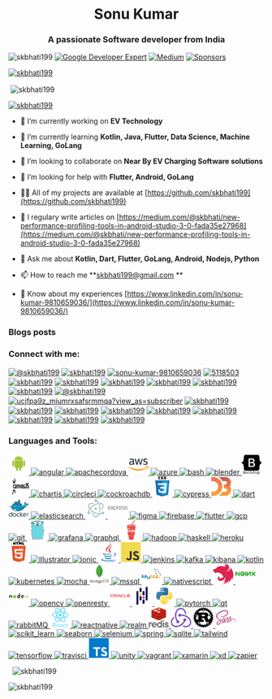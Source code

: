 <h1 align="center">Sonu Kumar</h1>
<h3 align="center">A passionate Software developer from India</h3>

<p align="left"> <img src="https://komarev.com/ghpvc/?username=skbhati199&label=Profile%20views&color=0e75b6&style=flat" alt="skbhati199" /> 
<a href="https://g.dev/skbhati199"><img alt="Google Developer Expert" src="https://img.shields.io/endpoint?color=blue&label=Google%20Expert%20Developer&logo=android&style=plastic&url=https%3A%2F%2Fraw.githubusercontent.com%2Fskbhati199%2Fskbhati199%2Fmaster%2Fprofile"/></a> 
 <a href="https://medium.com/@skbhati199"><img alt="Medium" src="https://img.shields.io/badge/Medium-skbhati199-blue"/></a>
<a href="https://github.com/sponsors/skbhati199"><img alt="Sponsors" src="https://img.shields.io/badge/Github-Sponsors-pink"/></a>

  
  
</p>

<p align="left"> <a href="https://github.com/ryo-ma/github-profile-trophy"><img src="https://github-profile-trophy.vercel.app/?username=skbhati199&theme=onedark" alt="skbhati199" /></a> </p>
<p>&nbsp;<img align="center" src="https://github-readme-stats.vercel.app/api?username=skbhati199&show_icons=true&locale=en&theme=onedark" alt="skbhati199" /></p>
<p align="left"> <a href="https://twitter.com/skbhati199" target="blank"><img src="https://img.shields.io/twitter/follow/skbhati199?logo=twitter&style=for-the-badge" alt="skbhati199" /></a> </p>

- 🔭 I’m currently working on **EV Technology**

- 🌱 I’m currently learning **Kotlin, Java, Flutter, Data Science, Machine Learning, GoLang**

- 👯 I’m looking to collaborate on **Near By EV Charging Software solutions**

- 🤝 I’m looking for help with **Flutter, Android, GoLang**

- 👨‍💻 All of my projects are available at [https://github.com/skbhati199](https://github.com/skbhati199)

- 📝 I regulary write articles on [https://medium.com/@skbhati/new-performance-profiling-tools-in-android-studio-3-0-fada35e27968](https://medium.com/@skbhati/new-performance-profiling-tools-in-android-studio-3-0-fada35e27968)

- 💬 Ask me about **Kotlin, Dart, Flutter, GoLang, Android, Nodejs, Python**

- 📫 How to reach me **skbhati199@gmail.com **

- 📄 Know about my experiences [https://www.linkedin.com/in/sonu-kumar-9810659036/](https://www.linkedin.com/in/sonu-kumar-9810659036/)

### Blogs posts
<!-- BLOG-POST-LIST:START -->
<!-- BLOG-POST-LIST:END -->

<h3 align="left">Connect with me:</h3>
<p align="left">
<a href="https://dev.to/@skbhati199" target="blank"><img align="center" src="https://cdn.jsdelivr.net/npm/simple-icons@3.0.1/icons/dev-dot-to.svg" alt="@skbhati199" height="30" width="40" /></a>
<a href="https://twitter.com/skbhati199" target="blank"><img align="center" src="https://cdn.jsdelivr.net/npm/simple-icons@3.0.1/icons/twitter.svg" alt="skbhati199" height="30" width="40" /></a>
<a href="https://linkedin.com/in/sonu-kumar-9810659036" target="blank"><img align="center" src="https://cdn.jsdelivr.net/npm/simple-icons@3.0.1/icons/linkedin.svg" alt="sonu-kumar-9810659036" height="30" width="40" /></a>
<a href="https://stackoverflow.com/users/5118503" target="blank"><img align="center" src="https://cdn.jsdelivr.net/npm/simple-icons@3.0.1/icons/stackoverflow.svg" alt="5118503" height="30" width="40" /></a>
<a href="https://codesandbox.com/skbhati199" target="blank"><img align="center" src="https://cdn.jsdelivr.net/npm/simple-icons@3.0.1/icons/codesandbox.svg" alt="skbhati199" height="30" width="40" /></a>
<a href="https://kaggle.com/skbhati199" target="blank"><img align="center" src="https://cdn.jsdelivr.net/npm/simple-icons@3.0.1/icons/kaggle.svg" alt="skbhati199" height="30" width="40" /></a>
<a href="https://fb.com/skbhati199" target="blank"><img align="center" src="https://cdn.jsdelivr.net/npm/simple-icons@3.0.1/icons/facebook.svg" alt="skbhati199" height="30" width="40" /></a>
<a href="https://instagram.com/skbhati199" target="blank"><img align="center" src="https://cdn.jsdelivr.net/npm/simple-icons@3.0.1/icons/instagram.svg" alt="skbhati199" height="30" width="40" /></a>
<a href="https://dribbble.com/skbhati199" target="blank"><img align="center" src="https://cdn.jsdelivr.net/npm/simple-icons@3.0.1/icons/dribbble.svg" alt="skbhati199" height="30" width="40" /></a>
<a href="https://www.behance.net/skbhati199" target="blank"><img align="center" src="https://cdn.jsdelivr.net/npm/simple-icons@3.0.1/icons/behance.svg" alt="skbhati199" height="30" width="40" /></a>
<a href="https://medium.com/@skbhati199" target="blank"><img align="center" src="https://cdn.jsdelivr.net/npm/simple-icons@3.0.1/icons/medium.svg" alt="@skbhati199" height="30" width="40" /></a>
<a href="https://www.youtube.com/c/ucjfpa9z_miumrxsafsrmmqa?view_as=subscriber" target="blank"><img align="center" src="https://cdn.jsdelivr.net/npm/simple-icons@3.0.1/icons/youtube.svg" alt="ucjfpa9z_miumrxsafsrmmqa?view_as=subscriber" height="30" width="40" /></a>
<a href="https://www.codechef.com/users/skbhati199" target="blank"><img align="center" src="https://cdn.jsdelivr.net/npm/simple-icons@3.1.0/icons/codechef.svg" alt="skbhati199" height="30" width="40" /></a>
<a href="https://www.hackerrank.com/skbhati199" target="blank"><img align="center" src="https://cdn.jsdelivr.net/npm/simple-icons@3.0.1/icons/hackerrank.svg" alt="skbhati199" height="30" width="40" /></a>
<a href="https://codeforces.com/profile/skbhati199" target="blank"><img align="center" src="https://cdn.jsdelivr.net/npm/simple-icons@3.0.1/icons/codeforces.svg" alt="skbhati199" height="30" width="40" /></a>
<a href="https://www.leetcode.com/skbhati199" target="blank"><img align="center" src="https://cdn.jsdelivr.net/npm/simple-icons@3.0.1/icons/leetcode.svg" alt="skbhati199" height="30" width="40" /></a>
<a href="https://www.hackerearth.com/skbhati199" target="blank"><img align="center" src="https://cdn.jsdelivr.net/npm/simple-icons@3.0.1/icons/hackerearth.svg" alt="skbhati199" height="30" width="40" /></a>
<a href="https://auth.geeksforgeeks.org/user/skbhati199" target="blank"><img align="center" src="https://cdn.jsdelivr.net/npm/simple-icons@3.0.1/icons/geeksforgeeks.svg" alt="skbhati199" height="30" width="40" /></a>
<a href="https://www.topcoder.com/members/skbhati199" target="blank"><img align="center" src="https://cdn.jsdelivr.net/npm/simple-icons@3.0.1/icons/topcoder.svg" alt="skbhati199" height="30" width="40" /></a>
<a href="https://discord.gg/skbhati199" target="blank"><img align="center" src="https://cdn.jsdelivr.net/npm/simple-icons@3.0.1/icons/discord.svg" alt="skbhati199" height="30" width="40" /></a>
<a href="/skbhati199" target="blank"><img align="center" src="https://cdn.jsdelivr.net/npm/simple-icons@3.0.1/icons/rss.svg" alt="skbhati199" height="30" width="40" /></a>
</p>

<h3 align="left">Languages and Tools:</h3>
<p align="left"> <a href="https://developer.android.com" target="_blank" rel="noreferrer"> <img src="https://raw.githubusercontent.com/devicons/devicon/master/icons/android/android-original-wordmark.svg" alt="android" width="40" height="40"/> </a> <a href="https://angular.io" target="_blank" rel="noreferrer"> <img src="https://angular.io/assets/images/logos/angular/angular.svg" alt="angular" width="40" height="40"/> </a> <a href="https://cordova.apache.org/" target="_blank" rel="noreferrer"> <img src="https://www.vectorlogo.zone/logos/apache_cordova/apache_cordova-icon.svg" alt="apachecordova" width="40" height="40"/> </a> <a href="https://aws.amazon.com" target="_blank" rel="noreferrer"> <img src="https://raw.githubusercontent.com/devicons/devicon/master/icons/amazonwebservices/amazonwebservices-original-wordmark.svg" alt="aws" width="40" height="40"/> </a> <a href="https://azure.microsoft.com/en-in/" target="_blank" rel="noreferrer"> <img src="https://www.vectorlogo.zone/logos/microsoft_azure/microsoft_azure-icon.svg" alt="azure" width="40" height="40"/> </a> <a href="https://www.gnu.org/software/bash/" target="_blank" rel="noreferrer"> <img src="https://www.vectorlogo.zone/logos/gnu_bash/gnu_bash-icon.svg" alt="bash" width="40" height="40"/> </a> <a href="https://www.blender.org/" target="_blank" rel="noreferrer"> <img src="https://download.blender.org/branding/community/blender_community_badge_white.svg" alt="blender" width="40" height="40"/> </a> <a href="https://getbootstrap.com" target="_blank" rel="noreferrer"> <img src="https://raw.githubusercontent.com/devicons/devicon/master/icons/bootstrap/bootstrap-plain-wordmark.svg" alt="bootstrap" width="40" height="40"/> </a> <a href="https://canvasjs.com" target="_blank" rel="noreferrer"> <img src="https://raw.githubusercontent.com/Hardik0307/Hardik0307/master/assets/canvasjs-charts.svg" alt="canvasjs" width="40" height="40"/> </a> <a href="https://www.chartjs.org" target="_blank" rel="noreferrer"> <img src="https://www.chartjs.org/media/logo-title.svg" alt="chartjs" width="40" height="40"/> </a> <a href="https://circleci.com" target="_blank" rel="noreferrer"> <img src="https://www.vectorlogo.zone/logos/circleci/circleci-icon.svg" alt="circleci" width="40" height="40"/> </a> <a href="https://www.cockroachlabs.com/product/cockroachdb/" target="_blank" rel="noreferrer"> <img src="https://cdn.worldvectorlogo.com/logos/cockroachdb.svg" alt="cockroachdb" width="40" height="40"/> </a> <a href="https://www.w3schools.com/css/" target="_blank" rel="noreferrer"> <img src="https://raw.githubusercontent.com/devicons/devicon/master/icons/css3/css3-original-wordmark.svg" alt="css3" width="40" height="40"/> </a> <a href="https://www.cypress.io" target="_blank" rel="noreferrer"> <img src="https://raw.githubusercontent.com/simple-icons/simple-icons/6e46ec1fc23b60c8fd0d2f2ff46db82e16dbd75f/icons/cypress.svg" alt="cypress" width="40" height="40"/> </a> <a href="https://d3js.org/" target="_blank" rel="noreferrer"> <img src="https://raw.githubusercontent.com/devicons/devicon/master/icons/d3js/d3js-original.svg" alt="d3js" width="40" height="40"/> </a> <a href="https://dart.dev" target="_blank" rel="noreferrer"> <img src="https://www.vectorlogo.zone/logos/dartlang/dartlang-icon.svg" alt="dart" width="40" height="40"/> </a> <a href="https://www.docker.com/" target="_blank" rel="noreferrer"> <img src="https://raw.githubusercontent.com/devicons/devicon/master/icons/docker/docker-original-wordmark.svg" alt="docker" width="40" height="40"/> </a> <a href="https://www.elastic.co" target="_blank" rel="noreferrer"> <img src="https://www.vectorlogo.zone/logos/elastic/elastic-icon.svg" alt="elasticsearch" width="40" height="40"/> </a> <a href="https://www.electronjs.org" target="_blank" rel="noreferrer"> <img src="https://raw.githubusercontent.com/devicons/devicon/master/icons/electron/electron-original.svg" alt="electron" width="40" height="40"/> </a> <a href="https://expressjs.com" target="_blank" rel="noreferrer"> <img src="https://raw.githubusercontent.com/devicons/devicon/master/icons/express/express-original-wordmark.svg" alt="express" width="40" height="40"/> </a> <a href="https://www.figma.com/" target="_blank" rel="noreferrer"> <img src="https://www.vectorlogo.zone/logos/figma/figma-icon.svg" alt="figma" width="40" height="40"/> </a> <a href="https://firebase.google.com/" target="_blank" rel="noreferrer"> <img src="https://www.vectorlogo.zone/logos/firebase/firebase-icon.svg" alt="firebase" width="40" height="40"/> </a> <a href="https://flutter.dev" target="_blank" rel="noreferrer"> <img src="https://www.vectorlogo.zone/logos/flutterio/flutterio-icon.svg" alt="flutter" width="40" height="40"/> </a> <a href="https://cloud.google.com" target="_blank" rel="noreferrer"> <img src="https://www.vectorlogo.zone/logos/google_cloud/google_cloud-icon.svg" alt="gcp" width="40" height="40"/> </a> <a href="https://git-scm.com/" target="_blank" rel="noreferrer"> <img src="https://www.vectorlogo.zone/logos/git-scm/git-scm-icon.svg" alt="git" width="40" height="40"/> </a> <a href="https://golang.org" target="_blank" rel="noreferrer"> <img src="https://raw.githubusercontent.com/devicons/devicon/master/icons/go/go-original.svg" alt="go" width="40" height="40"/> </a> <a href="https://grafana.com" target="_blank" rel="noreferrer"> <img src="https://www.vectorlogo.zone/logos/grafana/grafana-icon.svg" alt="grafana" width="40" height="40"/> </a> <a href="https://graphql.org" target="_blank" rel="noreferrer"> <img src="https://www.vectorlogo.zone/logos/graphql/graphql-icon.svg" alt="graphql" width="40" height="40"/> </a> <a href="https://gulpjs.com" target="_blank" rel="noreferrer"> <img src="https://raw.githubusercontent.com/devicons/devicon/master/icons/gulp/gulp-plain.svg" alt="gulp" width="40" height="40"/> </a> <a href="https://hadoop.apache.org/" target="_blank" rel="noreferrer"> <img src="https://www.vectorlogo.zone/logos/apache_hadoop/apache_hadoop-icon.svg" alt="hadoop" width="40" height="40"/> </a> <a href="https://www.haskell.org/" target="_blank" rel="noreferrer"> <img src="https://upload.wikimedia.org/wikipedia/commons/1/1c/Haskell-Logo.svg" alt="haskell" width="40" height="40"/> </a> <a href="https://heroku.com" target="_blank" rel="noreferrer"> <img src="https://www.vectorlogo.zone/logos/heroku/heroku-icon.svg" alt="heroku" width="40" height="40"/> </a> <a href="https://www.w3.org/html/" target="_blank" rel="noreferrer"> <img src="https://raw.githubusercontent.com/devicons/devicon/master/icons/html5/html5-original-wordmark.svg" alt="html5" width="40" height="40"/> </a> <a href="https://www.adobe.com/in/products/illustrator.html" target="_blank" rel="noreferrer"> <img src="https://www.vectorlogo.zone/logos/adobe_illustrator/adobe_illustrator-icon.svg" alt="illustrator" width="40" height="40"/> </a> <a href="https://ionicframework.com" target="_blank" rel="noreferrer"> <img src="https://upload.wikimedia.org/wikipedia/commons/d/d1/Ionic_Logo.svg" alt="ionic" width="40" height="40"/> </a> <a href="https://www.java.com" target="_blank" rel="noreferrer"> <img src="https://raw.githubusercontent.com/devicons/devicon/master/icons/java/java-original.svg" alt="java" width="40" height="40"/> </a> <a href="https://developer.mozilla.org/en-US/docs/Web/JavaScript" target="_blank" rel="noreferrer"> <img src="https://raw.githubusercontent.com/devicons/devicon/master/icons/javascript/javascript-original.svg" alt="javascript" width="40" height="40"/> </a> <a href="https://www.jenkins.io" target="_blank" rel="noreferrer"> <img src="https://www.vectorlogo.zone/logos/jenkins/jenkins-icon.svg" alt="jenkins" width="40" height="40"/> </a> <a href="https://kafka.apache.org/" target="_blank" rel="noreferrer"> <img src="https://www.vectorlogo.zone/logos/apache_kafka/apache_kafka-icon.svg" alt="kafka" width="40" height="40"/> </a> <a href="https://www.elastic.co/kibana" target="_blank" rel="noreferrer"> <img src="https://www.vectorlogo.zone/logos/elasticco_kibana/elasticco_kibana-icon.svg" alt="kibana" width="40" height="40"/> </a> <a href="https://kotlinlang.org" target="_blank" rel="noreferrer"> <img src="https://www.vectorlogo.zone/logos/kotlinlang/kotlinlang-icon.svg" alt="kotlin" width="40" height="40"/> </a> <a href="https://kubernetes.io" target="_blank" rel="noreferrer"> <img src="https://www.vectorlogo.zone/logos/kubernetes/kubernetes-icon.svg" alt="kubernetes" width="40" height="40"/> </a> <a href="https://mochajs.org" target="_blank" rel="noreferrer"> <img src="https://www.vectorlogo.zone/logos/mochajs/mochajs-icon.svg" alt="mocha" width="40" height="40"/> </a> <a href="https://www.mongodb.com/" target="_blank" rel="noreferrer"> <img src="https://raw.githubusercontent.com/devicons/devicon/master/icons/mongodb/mongodb-original-wordmark.svg" alt="mongodb" width="40" height="40"/> </a> <a href="https://www.microsoft.com/en-us/sql-server" target="_blank" rel="noreferrer"> <img src="https://www.svgrepo.com/show/303229/microsoft-sql-server-logo.svg" alt="mssql" width="40" height="40"/> </a> <a href="https://www.mysql.com/" target="_blank" rel="noreferrer"> <img src="https://raw.githubusercontent.com/devicons/devicon/master/icons/mysql/mysql-original-wordmark.svg" alt="mysql" width="40" height="40"/> </a> <a href="https://nativescript.org/" target="_blank" rel="noreferrer"> <img src="https://raw.githubusercontent.com/detain/svg-logos/780f25886640cef088af994181646db2f6b1a3f8/svg/nativescript.svg" alt="nativescript" width="40" height="40"/> </a> <a href="https://nestjs.com/" target="_blank" rel="noreferrer"> <img src="https://raw.githubusercontent.com/devicons/devicon/master/icons/nestjs/nestjs-plain.svg" alt="nestjs" width="40" height="40"/> </a> <a href="https://www.nginx.com" target="_blank" rel="noreferrer"> <img src="https://raw.githubusercontent.com/devicons/devicon/master/icons/nginx/nginx-original.svg" alt="nginx" width="40" height="40"/> </a> <a href="https://nodejs.org" target="_blank" rel="noreferrer"> <img src="https://raw.githubusercontent.com/devicons/devicon/master/icons/nodejs/nodejs-original-wordmark.svg" alt="nodejs" width="40" height="40"/> </a> <a href="https://opencv.org/" target="_blank" rel="noreferrer"> <img src="https://www.vectorlogo.zone/logos/opencv/opencv-icon.svg" alt="opencv" width="40" height="40"/> </a> <a href="https://openresty.org/" target="_blank" rel="noreferrer"> <img src="https://openresty.org/images/logo.png" alt="openresty" width="40" height="40"/> </a> <a href="https://www.oracle.com/" target="_blank" rel="noreferrer"> <img src="https://raw.githubusercontent.com/devicons/devicon/master/icons/oracle/oracle-original.svg" alt="oracle" width="40" height="40"/> </a> <a href="https://pandas.pydata.org/" target="_blank" rel="noreferrer"> <img src="https://raw.githubusercontent.com/devicons/devicon/2ae2a900d2f041da66e950e4d48052658d850630/icons/pandas/pandas-original.svg" alt="pandas" width="40" height="40"/> </a> <a href="https://www.python.org" target="_blank" rel="noreferrer"> <img src="https://raw.githubusercontent.com/devicons/devicon/master/icons/python/python-original.svg" alt="python" width="40" height="40"/> </a> <a href="https://pytorch.org/" target="_blank" rel="noreferrer"> <img src="https://www.vectorlogo.zone/logos/pytorch/pytorch-icon.svg" alt="pytorch" width="40" height="40"/> </a> <a href="https://www.qt.io/" target="_blank" rel="noreferrer"> <img src="https://upload.wikimedia.org/wikipedia/commons/0/0b/Qt_logo_2016.svg" alt="qt" width="40" height="40"/> </a> <a href="https://www.rabbitmq.com" target="_blank" rel="noreferrer"> <img src="https://www.vectorlogo.zone/logos/rabbitmq/rabbitmq-icon.svg" alt="rabbitMQ" width="40" height="40"/> </a> <a href="https://reactjs.org/" target="_blank" rel="noreferrer"> <img src="https://raw.githubusercontent.com/devicons/devicon/master/icons/react/react-original-wordmark.svg" alt="react" width="40" height="40"/> </a> <a href="https://reactnative.dev/" target="_blank" rel="noreferrer"> <img src="https://reactnative.dev/img/header_logo.svg" alt="reactnative" width="40" height="40"/> </a> <a href="https://realm.io/" target="_blank" rel="noreferrer"> <img src="https://raw.githubusercontent.com/bestofjs/bestofjs-webui/8665e8c267a0215f3159df28b33c365198101df5/public/logos/realm.svg" alt="realm" width="40" height="40"/> </a> <a href="https://redis.io" target="_blank" rel="noreferrer"> <img src="https://raw.githubusercontent.com/devicons/devicon/master/icons/redis/redis-original-wordmark.svg" alt="redis" width="40" height="40"/> </a> <a href="https://redux.js.org" target="_blank" rel="noreferrer"> <img src="https://raw.githubusercontent.com/devicons/devicon/master/icons/redux/redux-original.svg" alt="redux" width="40" height="40"/> </a> <a href="https://www.rust-lang.org" target="_blank" rel="noreferrer"> <img src="https://raw.githubusercontent.com/devicons/devicon/master/icons/rust/rust-plain.svg" alt="rust" width="40" height="40"/> </a> <a href="https://sass-lang.com" target="_blank" rel="noreferrer"> <img src="https://raw.githubusercontent.com/devicons/devicon/master/icons/sass/sass-original.svg" alt="sass" width="40" height="40"/> </a> <a href="https://scikit-learn.org/" target="_blank" rel="noreferrer"> <img src="https://upload.wikimedia.org/wikipedia/commons/0/05/Scikit_learn_logo_small.svg" alt="scikit_learn" width="40" height="40"/> </a> <a href="https://seaborn.pydata.org/" target="_blank" rel="noreferrer"> <img src="https://seaborn.pydata.org/_images/logo-mark-lightbg.svg" alt="seaborn" width="40" height="40"/> </a> <a href="https://www.selenium.dev" target="_blank" rel="noreferrer"> <img src="https://raw.githubusercontent.com/detain/svg-logos/780f25886640cef088af994181646db2f6b1a3f8/svg/selenium-logo.svg" alt="selenium" width="40" height="40"/> </a> <a href="https://spring.io/" target="_blank" rel="noreferrer"> <img src="https://www.vectorlogo.zone/logos/springio/springio-icon.svg" alt="spring" width="40" height="40"/> </a> <a href="https://www.sqlite.org/" target="_blank" rel="noreferrer"> <img src="https://www.vectorlogo.zone/logos/sqlite/sqlite-icon.svg" alt="sqlite" width="40" height="40"/> </a> <a href="https://tailwindcss.com/" target="_blank" rel="noreferrer"> <img src="https://www.vectorlogo.zone/logos/tailwindcss/tailwindcss-icon.svg" alt="tailwind" width="40" height="40"/> </a> <a href="https://www.tensorflow.org" target="_blank" rel="noreferrer"> <img src="https://www.vectorlogo.zone/logos/tensorflow/tensorflow-icon.svg" alt="tensorflow" width="40" height="40"/> </a> <a href="https://travis-ci.org" target="_blank" rel="noreferrer"> <img src="https://www.vectorlogo.zone/logos/travis-ci/travis-ci-icon.svg" alt="travisci" width="40" height="40"/> </a> <a href="https://www.typescriptlang.org/" target="_blank" rel="noreferrer"> <img src="https://raw.githubusercontent.com/devicons/devicon/master/icons/typescript/typescript-original.svg" alt="typescript" width="40" height="40"/> </a> <a href="https://unity.com/" target="_blank" rel="noreferrer"> <img src="https://www.vectorlogo.zone/logos/unity3d/unity3d-icon.svg" alt="unity" width="40" height="40"/> </a> <a href="https://www.vagrantup.com/" target="_blank" rel="noreferrer"> <img src="https://www.vectorlogo.zone/logos/vagrantup/vagrantup-icon.svg" alt="vagrant" width="40" height="40"/> </a> <a href="https://dotnet.microsoft.com/apps/xamarin" target="_blank" rel="noreferrer"> <img src="https://raw.githubusercontent.com/detain/svg-logos/780f25886640cef088af994181646db2f6b1a3f8/svg/xamarin.svg" alt="xamarin" width="40" height="40"/> </a> <a href="https://www.adobe.com/products/xd.html" target="_blank" rel="noreferrer"> <img src="https://cdn.worldvectorlogo.com/logos/adobe-xd.svg" alt="xd" width="40" height="40"/> </a> <a href="https://zapier.com" target="_blank" rel="noreferrer"> <img src="https://www.vectorlogo.zone/logos/zapier/zapier-icon.svg" alt="zapier" width="40" height="40"/> </a> </p>

<p>&nbsp; <img src="https://github-readme-stats.vercel.app/api/top-langs?username=skbhati199&show_icons=true&locale=en&layout=compact&theme=onedark" alt="skbhati199" /></p>


<p><img src="https://github-readme-streak-stats.herokuapp.com/?user=skbhati199&theme=onedark" alt="skbhati199" /></p>



